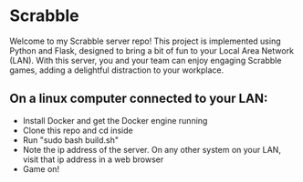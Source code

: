 # Scrabble

Welcome to my Scrabble server repo! This project is implemented using Python and Flask, designed to bring a bit of fun to your Local Area Network (LAN). With this server, you and your team can enjoy engaging Scrabble games, adding a delightful distraction to your workplace.

## On a linux computer connected to your LAN:
- Install Docker and get the Docker engine running
- Clone this repo and cd inside
- Run "sudo bash build.sh"
- Note the ip address of the server. On any other system on your LAN, visit that ip address in a web browser
- Game on!
 
